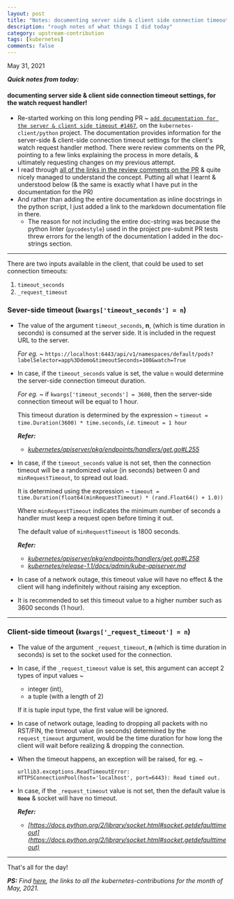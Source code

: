 ```yaml
---
layout: post
title: "Notes: documenting server side & client side connection timeout settings, for the watch request handler #20"
description: "rough notes of what things I did today"
category: upstream-contribution
tags: [kubernetes]
comments: false
---
```


May 31, 2021


***Quick notes from today:***

#### **documenting server side & client side connection timeout settings, for the watch request handler!**

- Re-started working on this long pending PR ~ [`add documentation for the server & client side timeout #1467`](https://github.com/kubernetes-client/python/pull/1467/files), on the `kubernetes-client/python` project. The documentation provides information for the server-side & client-side connection timeout settings for the client's watch request handler method. There were review comments on the PR, pointing to a few links explaining the process in more details, & ultimately requesting changes on my previous attempt.
- I read through [all of the links in the review comments on the PR](https://github.com/kubernetes-client/python/pull/1467#discussion_r632692426) & quite nicely managed to understand the concept. Putting all what I learnt & understood below (& the same is exactly what I have put in the documentation for the PR)
- And rather than adding the entire documentation as inline docstrings in the python script, I just added a link to the markdown documentation file in there.
   - The reason for not including the entire doc-string was because the python linter (`pycodestyle`) used in the project pre-submit PR tests threw errors for the length of the documentation I added in the doc-strings section.


---

There are two inputs available in the client, that could be used to set connection timeouts:
1. `timeout_seconds`
2. `_request_timeout`

### Sever-side timeout (`kwargs['timeout_seconds'] = n`)

- The value of the argument `timeout_seconds`, **n**, (which is time duration in seconds) is consumed at the server side. It is included in the request URL to the server. 
  
  *For eg.* ~ `https://localhost:6443/api/v1/namespaces/default/pods?labelSelector=app%3Ddemo&timeoutSeconds=100&watch=True`

- In case, if the `timeout_seconds` value is set, the value `n` would determine the server-side connection timeout duration.

  *For eg.* ~ if `kwargs['timeout_seconds'] = 3600`, then the server-side connection timeout will be equal to 1 hour.
  
  This timeout duration is determined by the expression ~ `timeout = time.Duration(3600) * time.seconds`, *i.e.* `timeout = 1 hour`

  ***Refer:*** 
  - *[kubernetes/apiserver/pkg/endpoints/handlers/get.go#L255](https://github.com/kubernetes/apiserver/blob/92392ef22153d75b3645b0ae339f89c12767fb52/pkg/endpoints/handlers/get.go#L255)*

- In case, if the `timeout_seconds` value is not set, then the connection timeout will be a randomized value (in seconds) between 0 and `minRequestTimeout`, to spread out load.

  It is determined using the expression ~ `timeout = time.Duration(float64(minRequestTimeout) * (rand.Float64() + 1.0))`

  Where `minRequestTimeout` indicates the minimum number of seconds a handler must keep a request open before timing it out.
  
  The default value of `minRequestTimeout` is 1800 seconds.

  ***Refer:***
  - *[kubernetes/apiserver/pkg/endpoints/handlers/get.go#L258](https://github.com/kubernetes/apiserver/blob/92392ef22153d75b3645b0ae339f89c12767fb52/pkg/endpoints/handlers/get.go#L258)*
  - *[kubernetes/release-1.1/docs/admin/kube-apiserver.md](https://github.com/kubernetes/kubernetes/blob/release-1.1/docs/admin/kube-apiserver.md)*

- In case of a network outage, this timeout value will have no effect & the client will hang indefinitely without raising any exception.

- It is recommended to set this timeout value to a higher number such as 3600 seconds (1 hour).

---

### Client-side timeout (`kwargs['_request_timeout'] = n`)

- The value of the argument `_request_timeout`, **n** (which is time duration in seconds) is set to the socket used for the connection.

- In case, if the `_request_timeout` value is set, this argument can accept 2 types of input values ~
    - integer (int), 
    - a tuple (with a length of 2)
 
  If it is tuple input type, the first value will be ignored. 

- In case of network outage, leading to dropping all packets with no RST/FIN, the timeout value (in seconds) determined by the `request_timeout` argument, would be the time duration for how long the client will wait before realizing & dropping the connection.

- When the timeout happens, an exception will be raised, for eg. ~
  
  `urllib3.exceptions.ReadTimeoutError: HTTPSConnectionPool(host='localhost', port=6443): Read timed out.`
  
- In case, if the `_request_timeout` value is not set, then the default value is **`None`** & socket will have no timeout.

  ***Refer:***
  - *[https://docs.python.org/2/library/socket.html#socket.getdefaulttimeout](https://docs.python.org/2/library/socket.html#socket.getdefaulttimeout)*

---

That's all for the day!

***PS:** Find [here](https://www.psaggu.com/kubernetes.html#may-2021), the links to all the kubernetes-contributions for the month of May, 2021.*
